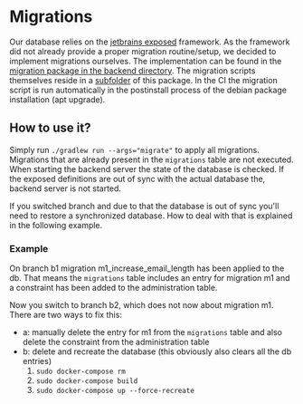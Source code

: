 # Migrations

Our database relies on the [jetbrains exposed](https://github.com/JetBrains/Exposed) framework. As the framework did not already provide a proper migration routine/setup, we decided to implement migrations ourselves. The implementation can be found in the [migration package in the backend directory](../backend/src/main/kotlin/app/ehrenamtskarte/backend/migration). The migration scripts themselves reside in a [subfolder](../backend/src/main/kotlin/app/ehrenamtskarte/backend/migration/migrations/) of this package.
In the CI the migration script is run automatically in the postinstall process of the debian package installation (apt upgrade).

## How to use it?

Simply run `./gradlew run --args="migrate"` to apply all migrations. Migrations that are already present in the `migrations` table are not executed.
When starting the backend server the state of the database is checked. If the exposed definitions are out of sync with the actual database the, backend server is not started.

If you switched branch and due to that the database is out of sync you'll need to restore a synchronized database. How to deal with that is explained in the following example.

### Example

On branch b1 migration m1_increase_email_length has been applied to the db. 
That means the `migrations` table includes an entry for migration m1 and a constraint has been added to the administration table.

Now you switch to branch b2, which does not now about migration m1.
There are two ways to fix this:
- a: manually delete the entry for m1 from the `migrations` table and also delete the constraint from the administration table
- b: delete and recreate the database (this obviously also clears all the db entries)
  1. `sudo docker-compose rm`
  2. `sudo docker-compose build`
  3. `sudo docker-compose up --force-recreate`
